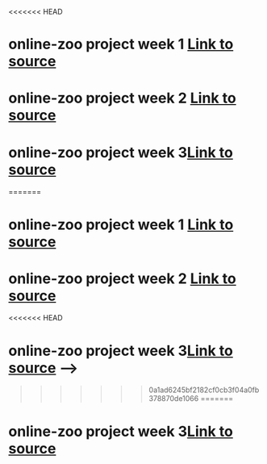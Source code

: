 <<<<<<< HEAD
# online-zoo project week 1 [Link to source](https://guliaisaeva.github.io/online-zoo/pages/main/index.html)
# online-zoo project week 2 [Link to source](https://guliaisaeva.github.io/online-zoo/pages/donate/donate.html)
# online-zoo project week 3[Link to source](https://guliaisaeva.github.io/online-zoo/pages/main/index.html)
=======


# online-zoo project week 1 [Link to source](https://guliaisaeva.github.io/online-zoo/pages/main/index.html)
# online-zoo project week 2 [Link to source](https://guliaisaeva.github.io/online-zoo/pages/donate/donate.html)
<<<<<<< HEAD
# online-zoo project week 3[Link to source](https://guliaisaeva.github.io/online-zoo/pages/main/index.html) -->

>>>>>>> 0a1ad6245bf2182cf0cb3f04a0fb378870de1066
=======
# online-zoo project week 3[Link to source](https://guliaisaeva.github.io/online-zoo/pages/main/index.html)

